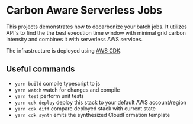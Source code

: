 # Carbon Aware Serverless Jobs

This projects demonstrates how to decarbonize your batch jobs.
It utilizes API's to find the the best execution time window with minimal grid carbon intensity and combines it with serverless AWS services.

The infrastructure is deployed using [AWS CDK](https://aws.amazon.com/cdk/).

## Useful commands

- `yarn build` compile typescript to js
- `yarn watch` watch for changes and compile
- `yarn test` perform unit tests
- `yarn cdk deploy` deploy this stack to your default AWS account/region
- `yarn cdk diff` compare deployed stack with current state
- `yarn cdk synth` emits the synthesized CloudFormation template
